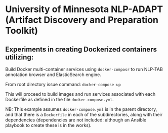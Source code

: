 # University of Minnesota NLP-ADAPT (Artifact Discovery and Preparation Toolkit)

## Experiments in creating Dockerized containers utilizing: 

Build Docker multi-container services using `docker-composr` to run NLP-TAB annotation browser and ElasticSearch engine.

From root directory issue command: `docker-compose up`

This will proceed to build images and run services associated with each Dockerfile as defined in the file `docker-compose.yml`.

NB: This example assumes `docker-compose.yml` is in the parent directory, and that there is a `Dockerfile` in each of the subdirectories, along with their dependencies (dependencies are not included: although an Ansible playbook to create these is in the works). 

